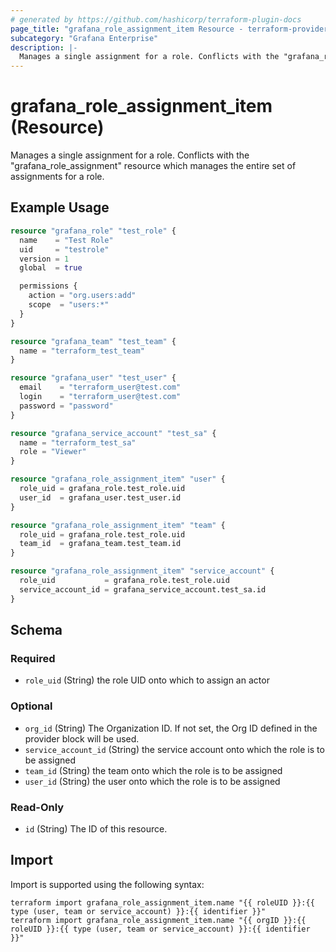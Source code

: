 ```yaml
---
# generated by https://github.com/hashicorp/terraform-plugin-docs
page_title: "grafana_role_assignment_item Resource - terraform-provider-grafana"
subcategory: "Grafana Enterprise"
description: |-
  Manages a single assignment for a role. Conflicts with the "grafana_role_assignment" resource which manages the entire set of assignments for a role.
---
```


# grafana_role_assignment_item (Resource)

Manages a single assignment for a role. Conflicts with the "grafana_role_assignment" resource which manages the entire set of assignments for a role.

## Example Usage

```terraform
resource "grafana_role" "test_role" {
  name    = "Test Role"
  uid     = "testrole"
  version = 1
  global  = true

  permissions {
    action = "org.users:add"
    scope  = "users:*"
  }
}

resource "grafana_team" "test_team" {
  name = "terraform_test_team"
}

resource "grafana_user" "test_user" {
  email    = "terraform_user@test.com"
  login    = "terraform_user@test.com"
  password = "password"
}

resource "grafana_service_account" "test_sa" {
  name = "terraform_test_sa"
  role = "Viewer"
}

resource "grafana_role_assignment_item" "user" {
  role_uid = grafana_role.test_role.uid
  user_id  = grafana_user.test_user.id
}

resource "grafana_role_assignment_item" "team" {
  role_uid = grafana_role.test_role.uid
  team_id  = grafana_team.test_team.id
}

resource "grafana_role_assignment_item" "service_account" {
  role_uid           = grafana_role.test_role.uid
  service_account_id = grafana_service_account.test_sa.id
}
```

<!-- schema generated by tfplugindocs -->
## Schema

### Required

- `role_uid` (String) the role UID onto which to assign an actor

### Optional

- `org_id` (String) The Organization ID. If not set, the Org ID defined in the provider block will be used.
- `service_account_id` (String) the service account onto which the role is to be assigned
- `team_id` (String) the team onto which the role is to be assigned
- `user_id` (String) the user onto which the role is to be assigned

### Read-Only

- `id` (String) The ID of this resource.

## Import

Import is supported using the following syntax:

```shell
terraform import grafana_role_assignment_item.name "{{ roleUID }}:{{ type (user, team or service_account) }}:{{ identifier }}"
terraform import grafana_role_assignment_item.name "{{ orgID }}:{{ roleUID }}:{{ type (user, team or service_account) }}:{{ identifier }}"
```
